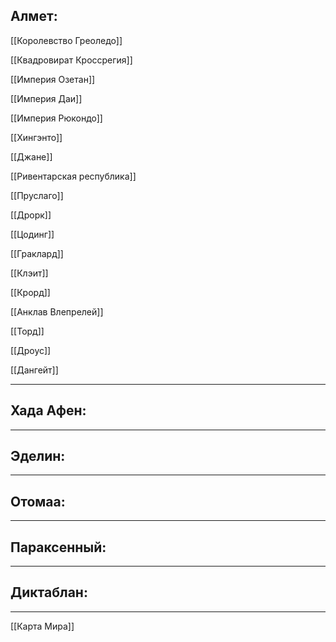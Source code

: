 ## Алмет:

[[Королевство Греоледо]]

[[Квадровират Кроссрегия]]

[[Империя Озетан]]

[[Империя Даи]]

[[Империя Рюкондо]]

[[Хингэнто]]

[[Джане]]

[[Ривентарская республика]]

[[Пруслаго]]

[[Дрорк]]

[[Цодинг]]

[[Граклард]]

[[Клэит]]

[[Крорд]]

[[Анклав Влепрелей]]

[[Торд]]

[[Дроус]]

[[Дангейт]]

---
## Хада Афен:


---
## Эделин:


---
## Отомаа:


---
## Параксенный:


---
## Диктаблан:


---
[[Карта Мира]]